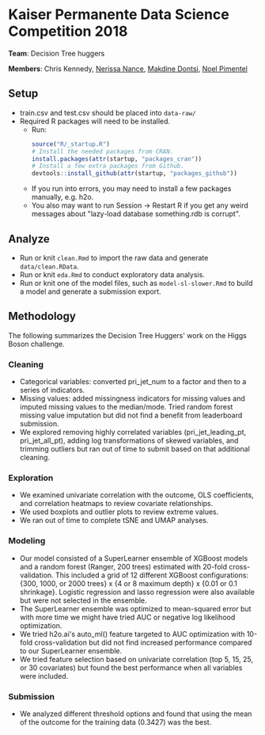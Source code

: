 # Kaiser Permanente Data Science Competition 2018

**Team**: Decision Tree huggers

**Members**: Chris Kennedy, [Nerissa Nance](https://github.com/nerissanance), [Makdine Dontsi](https://github.com/makdine), [Noel Pimentel](https://github.com/noelpimentel)

## Setup

* train.csv and test.csv should be placed into `data-raw/`
* Required R packages will need to be installed.
  * Run:
    ```r
    source("R/_startup.R")
    # Install the needed packages from CRAN.
    install.packages(attr(startup, "packages_cran"))
    # Install a few extra packages from Github.
    devtools::install_github(attr(startup, "packages_github"))
    ```
  * If you run into errors, you may need to install a few packages manually, e.g. h2o.
  * You also may want to run Session -> Restart R if you get any weird messages about "lazy-load database something.rdb is corrupt".

## Analyze

* Run or knit `clean.Rmd` to import the raw data and generate `data/clean.RData`.
* Run or knit `eda.Rmd` to conduct exploratory data analysis.
* Run or knit one of the model files, such as `model-sl-slower.Rmd` to build a model and generate a submission export.

## Methodology

The following summarizes the Decision Tree Huggers' work on the Higgs Boson challenge.

### Cleaning

* Categorical variables: converted pri_jet_num to a factor and then to a series of indicators.
* Missing values: added missingness indicators for missing values and imputed missing values to the median/mode. Tried random forest missing value imputation but did not find a benefit from leaderboard submission.
* We explored removing highly correlated variables (pri_jet_leading_pt, pri_jet_all_pt),  adding log transformations of skewed variables, and trimming outliers but ran out of time to submit based on that additional cleaning.

### Exploration 
* We examined univariate correlation with the outcome, OLS coefficients, and correlation heatmaps to review covariate relationships.
* We used boxplots and outlier plots to review extreme values.
* We ran out of time to complete tSNE and UMAP analyses.

### Modeling 

* Our model consisted of a SuperLearner ensemble of XGBoost models and a random forest (Ranger, 200 trees) estimated with 20-fold cross-validation. This included a grid of 12 different XGBoost configurations: {300, 1000, or 2000 trees} x {4 or 8 maximum depth} x {0.01 or 0.1 shrinkage}. Logistic regression and lasso regression were also available but were not selected in the ensemble.
* The SuperLearner ensemble was optimized to mean-squared error but with more time we might have tried AUC or negative log likelihood optimization.
* We tried h2o.ai's auto_ml() feature targeted to AUC optimization with 10-fold cross-validation but did not find increased performance compared to our SuperLearner ensemble.
* We tried feature selection based on univariate correlation (top 5, 15, 25, or 30 covariates) but found the best performance when all variables were included.

### Submission 

* We analyzed different threshold options and found that using the mean of the outcome for the training data (0.3427) was the best.

